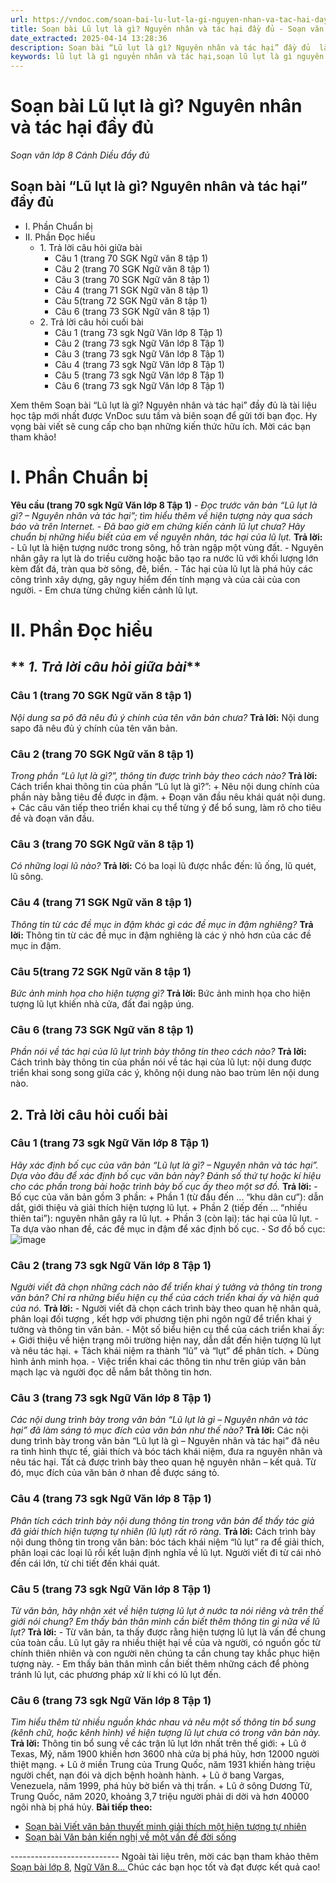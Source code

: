 ```yaml
---
url: https://vndoc.com/soan-bai-lu-lut-la-gi-nguyen-nhan-va-tac-hai-day-du-304772
title: Soạn bài Lũ lụt là gì? Nguyên nhân và tác hại đầy đủ - Soạn văn lớp 8 Cánh Diều đầy đủ - VnDoc.com
date_extracted: 2025-04-14 13:28:36
description: Soạn bài “Lũ lụt là gì? Nguyên nhân và tác hại” đầy đủ  là tài liệu học tập mới nhất được VnDoc sưu tầm và biên soạn để gửi tới bạn đọc
keywords: lũ lụt là gì nguyên nhân và tác hại,soạn lũ lụt là gì nguyên nhân và tác hại,lũ lụt là gì nguyên nhân và tác hại ngữ văn 8,lũ lụt là gì nguyên nhân và tác hại cánh diều,lũ lụt là gì nguyên nhân và tác hại soạn đầy đủ,lũ lụt là gì nguyên nhân và tác hại ngắn gọn,lũ lụt là gì nguyên nhân và tác hại chi tiết
---
```


# Soạn bài Lũ lụt là gì? Nguyên nhân và tác hại đầy đủ
 _Soạn văn lớp 8 Cánh Diều đầy đủ_
##  Soạn bài “Lũ lụt là gì? Nguyên nhân và tác hại” đầy đủ
  * I. Phần Chuẩn bị
  * II. Phần Đọc hiểu
    * 1\. Trả lời câu hỏi giữa bài
      * Câu 1 \(trang 70 SGK Ngữ văn 8 tập 1\)
      * Câu 2 \(trang 70 SGK Ngữ văn 8 tập 1\)
      * Câu 3 \(trang 70 SGK Ngữ văn 8 tập 1\)
      * Câu 4 \(trang 71 SGK Ngữ văn 8 tập 1\)
      * Câu 5\(trang 72 SGK Ngữ văn 8 tập 1\)
      * Câu 6 \(trang 73 SGK Ngữ văn 8 tập 1\)
    * 2\. Trả lời câu hỏi cuối bài
      * Câu 1 \(trang 73 sgk Ngữ Văn lớp 8 Tập 1\)
      * Câu 2 \(trang 73 sgk Ngữ Văn lớp 8 Tập 1\)
      * Câu 3 \(trang 73 sgk Ngữ Văn lớp 8 Tập 1\)
      * Câu 4 \(trang 73 sgk Ngữ Văn lớp 8 Tập 1\)
      * Câu 5 \(trang 73 sgk Ngữ Văn lớp 8 Tập 1\)
      * Câu 6 \(trang 73 sgk Ngữ Văn lớp 8 Tập 1\)

Xem thêm
Soạn bài “Lũ lụt là gì? Nguyên nhân và tác hại” đầy đủ  là tài liệu học tập mới nhất được VnDoc sưu tầm và biên soạn để gửi tới bạn đọc. Hy vọng bài viết sẽ cung cấp cho bạn những kiến thức hữu ích. Mời các bạn tham khảo\!
# **I. Phần Chuẩn bị**
**Yêu cầu \(trang 70 sgk Ngữ Văn lớp 8 Tập 1\)**
\- _Đọc trước văn bản “Lũ lụt là gì? – Nguyên nhân và tác hại”; tìm hiểu thêm về hiện tượng này qua sách báo và trên Internet._
_\- Đã bao giờ em chứng kiến cảnh lũ lụt chưa? Hãy chuẩn bị những hiểu biết của em về nguyên nhân, tác hại của lũ lụt._
**Trả lời:**
\- Lũ lụt là hiện tượng nước trong sông, hồ tràn ngập một vùng đất.
\- Nguyên nhân gây ra lụt là do triều cường hoặc bão tạo ra nước lũ với khối lượng lớn kèm đất đá, tràn qua bờ sông, đê, biển.
\- Tác hại của lũ lụt là phá hủy các công trình xây dựng, gây nguy hiểm đến tính mạng và của cải của con người.
\- Em chưa từng chứng kiến cảnh lũ lụt.
# **II. Phần Đọc hiểu**
## ** _1\. Trả lời câu hỏi giữa bài_**
### **Câu 1 \(trang 70 SGK Ngữ văn 8 tập 1\)**
_Nội dung sa pô đã nêu đủ ý chính của tên văn bản chưa?_
**Trả lời:**
Nội dung sapo đã nêu đủ ý chính của tên văn bản.
### **Câu 2 \(trang 70 SGK Ngữ văn 8 tập 1\)**
_Trong phần “Lũ lụt là gì?”, thông tin được trình bày theo cách nào?_
**Trả lời:**
Cách triển khai thông tin của phần “Lũ lụt là gì?”:
\+ Nêu nội dung chính của phần này bằng tiêu đề được in đậm.
\+ Đoạn văn đầu nêu khái quát nội dung.
\+ Các câu văn tiếp theo triển khai cụ thể từng ý để bổ sung, làm rõ cho tiêu đề và đoạn văn đầu.
### **Câu 3 \(trang 70 SGK Ngữ văn 8 tập 1\)**
_Có những loại lũ nào?_
**Trả lời:**
Có ba loại lũ được nhắc đến: lũ ống, lũ quét, lũ sông.
### **Câu 4 \(trang 71 SGK Ngữ văn 8 tập 1\)**
_Thông tin từ các đề mục in đậm khác gì các đề mục in đậm nghiêng?_
**Trả lời:**
Thông tin từ các đề mục in đậm nghiêng là các ý nhỏ hơn của các đề mục in đậm.
### **Câu 5\(trang 72 SGK Ngữ văn 8 tập 1\)**
_Bức ảnh minh họa cho hiện tượng gì?_
**Trả lời:**
Bức ảnh minh họa cho hiện tượng lũ lụt khiến nhà cửa, đất đai ngập úng.
### **Câu 6 \(trang 73 SGK Ngữ văn 8 tập 1\)**
_Phần nói về tác hại của lũ lụt trình bày thông tin theo cách nào?_
**Trả lời:**
Cách trình bày thông tin của phần nói về tác hại của lũ lụt: nội dung được triển khai song song giữa các ý, không nội dung nào bao trùm lên nội dung nào.
## **2\. Trả lời câu hỏi cuối bài**
### **Câu 1 \(trang 73 sgk Ngữ Văn lớp 8 Tập 1\)**
_Hãy xác định bố cục của văn bản “Lũ lụt là gì? – Nguyên nhân và tác hại”. Dựa vào đâu để xác định bố cục văn bản này? Đánh số thứ tự hoặc kí hiệu cho các phần trong bài hoặc trình bày bố cục ấy theo một sơ đồ._
**Trả lời:**
\- Bố cục của văn bản gồm 3 phần:
\+ Phần 1 \(từ đầu đến … “khu dân cư”\): dẫn dắt, giới thiệu và giải thích hiện tượng lũ lụt.
\+ Phần 2 \(tiếp đến … “nhiều thiên tai”\): nguyên nhân gây ra lũ lụt.
\+ Phần 3 \(còn lại\): tác hại của lũ lụt.
\- Ta dựa vào nhan đề, các đề mục in đậm để xác định bố cục.
\- Sơ đồ bố cục:
![image](https://i.vdoc.vn/data/image/2023/09/13/So-do-Lu-lut-la-gi-Nguyen-nhan-va-tac-hai-day-du-1.jpg)
### **Câu 2 \(trang 73 sgk Ngữ Văn lớp 8 Tập 1\)**
_Người viết đã chọn những cách nào để triển khai ý tưởng và thông tin trong văn bản? Chỉ ra những biểu hiện cụ thể của cách triển khai ấy và hiện quả của nó._
**Trả lời:**
\- Người viết đã chọn cách trình bày theo quan hệ nhân quả, phân loại đối tượng , kết hợp với phương tiện phi ngôn ngữ để triển khai ý tưởng và thông tin văn bản.
\- Một số biểu hiện cụ thể của cách triển khai ấy:
\+ Giới thiệu về hiện trạng môi trường hiện nay, dẫn dắt đến hiện tượng lũ lụt và nêu tác hại.
\+ Tách khái niệm ra thành “lũ” và “lụt” để phân tích.
\+ Dùng hình ảnh minh họa.
\- Việc triển khai các thông tin như trên giúp văn bản mạch lạc và người đọc dễ nắm bắt thông tin hơn.
### **Câu 3 \(trang 73 sgk Ngữ Văn lớp 8 Tập 1\)**
_Các nội dung trình bày trong văn bản “Lũ lụt là gì – Nguyên nhân và tác hại” đã làm sáng tỏ mục đích của văn bản như thế nào?_
**Trả lời:**
Các nội dung trình bày trong văn bản “Lũ lụt là gì – Nguyên nhân và tác hại” đã nêu ra tình hình thực tế, giải thích và bóc tách khái niệm, đưa ra nguyên nhân và nêu tác hại. Tất cả được trình bày theo quan hệ nguyên nhân – kết quả. Từ đó, mục đích của văn bản ở nhan đề được sáng tỏ.
### **Câu 4 \(trang 73 sgk Ngữ Văn lớp 8 Tập 1\)**
_Phân tích cách trình bày nội dung thông tin trong văn bản để thấy tác giả đã giải thích hiện tượng tự nhiên \(lũ lụt\) rất rõ ràng._
**Trả lời:**
Cách trình bày nội dung thông tin trong văn bản: bóc tách khái niệm “lũ lụt” ra để giải thích, phân loại các loại lũ rồi kết luận định nghĩa về lũ lụt. Người viết đi từ cái nhỏ đến cái lớn, từ chi tiết đến khái quát.
### **Câu 5 \(trang 73 sgk Ngữ Văn lớp 8 Tập 1\)**
_Từ văn bản, hãy nhận xét về hiện tượng lũ lụt ở nước ta nói riêng và trên thế giới nói chung? Em thấy bản thân mình cần biết thêm thông tin gì nữa về lũ lụt?_
**Trả lời:**
\- Từ văn bản, ta thấy được rằng hiện tượng lũ lụt là vấn đề chung của toàn cầu. Lũ lụt gây ra nhiều thiệt hại về của và người, có nguồn gốc từ chính thiên nhiên và con người nên chúng ta cần chung tay khắc phục hiện tượng này.
\- Em thấy bản thân mình cần biết thêm những cách để phòng tránh lũ lụt, các phương pháp xử lí khi có lũ lụt đến.
### **Câu 6 \(trang 73 sgk Ngữ Văn lớp 8 Tập 1\)**
_Tìm hiểu thêm từ nhiều nguồn khác nhau và nêu một số thông tin bổ sung \(kênh chữ, hoặc kênh hình\) về hiện tượng lũ lụt chưa có trong văn bản này._
**Trả lời:**
Thông tin bổ sung về các trận lũ lụt lớn nhất trên thế giới:
\+ Lũ ở Texas, Mỹ, năm 1900 khiến hơn 3600 nhà cửa bị phá hủy, hơn 12000 người thiệt mạng.
\+ Lũ ở miền Trung của Trung Quốc, năm 1931 khiến hàng triệu người chết, nạn đói và dịch bệnh hoành hành.
\+ Lũ ở bang Vargas, Venezuela, năm 1999, phá hủy bờ biển và thị trấn.
\+ Lũ ở sông Dương Tử, Trung Quốc, năm 2020, khoảng 3,7 triệu người phải di dời và hơn 40000 ngôi nhà bị phá hủy.
**Bài tiếp theo:**
  * [Soạn bài Viết văn bản thuyết minh giải thích một hiện tượng tự nhiên](<https://vndoc.com/soan-bai-viet-van-ban-thuyet-minh-giai-thich-mot-hien-tuong-tu-nhien-297160>)
  * [Soạn bài Văn bản kiến nghị về một vấn đề đời sống](<https://vndoc.com/soan-bai-van-ban-kien-nghi-ve-mot-van-de-doi-song-297163>)

\---------------------------
Ngoài tài liệu trên, mời các bạn tham khảo thêm [Soạn bài lớp 8](<https://vndoc.com/soan-bai-lop8>), [Ngữ Văn 8... ](<https://vndoc.com/ngu-van-lop8>)Chúc các bạn học tốt và đạt được kết quả cao\!

